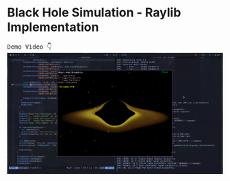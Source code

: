 # Black Hole Simulation - Raylib Implementation

<kbd>Demo Video 👇 </kbd>
[<img src="./assets/blackHoleSS.png"/>](https://youtu.be/f_R1a95zoSA?si=1AN8Vw-eJLyJOAnE)

